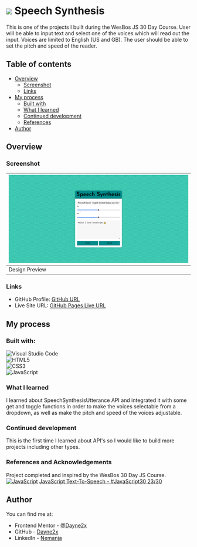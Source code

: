 # ![](https://img.shields.io/badge/JavaScript-323330?style=for-the-badge&logo=javascript&logoColor=F7DF1E) Speech Synthesis

This is one of the projects I built during the WesBos JS 30 Day Course. User will be able to input text and select one of the voices which will read out the 
input. Voices are limited to English (US and GB). The user should be able to set the pitch and speed of the reader. 

## Table of contents

- [Overview](#overview)
  - [Screenshot](#screenshot)
  - [Links](#links)
- [My process](#my-process)
  - [Built with](#built-with)
  - [What I learned](#what-i-learned)
  - [Continued development](#continued-development)
  - [References](#references)
- [Author](#author)

## Overview

### Screenshot
| ![](./images/design.png) 
| ------------------------------ |
| Design Preview                |

### Links

- GitHub Profile: [GitHub URL](https://github.com/Dayne2x)
- Live Site URL: [GitHub Pages Live URL](https://dayne2x.github.io/Flex-Panels-Image-Gallery/)

## My process

### Built with:

![Visual Studio Code](https://img.shields.io/badge/Visual%20Studio%20Code-0078d7.svg?style=for-the-badge&logo=visual-studio-code&logoColor=white) <br>
![HTML5](https://img.shields.io/badge/html5-%23E34F26.svg?style=for-the-badge&logo=html5&logoColor=white) <br>
![CSS3](https://img.shields.io/badge/css3-%231572B6.svg?style=for-the-badge&logo=css3&logoColor=white) <br>
![JavaScript](https://img.shields.io/badge/javascript-%23323330.svg?style=for-the-badge&logo=javascript&logoColor=%23F7DF1E)


### What I learned

I learned about SpeechSynthesisUtterance API and integrated it with some get and toggle functions in order to make the voices selectable from a dropdown, as 
well as make the pitch and speed of the voices adjustable.


### Continued development

This is the first time I learned about API's so I would like to build more projects including other types.

### References and Acknowledgements

Project completed and inspired by the WesBos 30 Day JS Course. <br>
[![JavaScript](https://img.shields.io/badge/--F7DF1E?logo=javascript&logoColor=000)](https://www.javascript.com/)
[ JavaScript Text-To-Speech - #JavaScript30 23/30 ](https://www.youtube.com/watch?v=saCpKH_xdgs)


## Author
You can find me at:

- Frontend Mentor - [@Dayne2x](https://www.frontendmentor.io/profile/Dayne2x)
- GitHub - [Dayne2x](https://github.com/Dayne2x)
- LinkedIn - [Nemanja](https://www.linkedin.com/in/nemanjadayne/)

